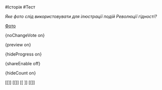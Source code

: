 #Історія #Тест

*Яке фото слід використовувати для ілюстрації подій Революції гідності?*

[Фото](https://zno.osvita.ua//doc/images/znotest/91/9194/23A.jpg)

{noChangeVote on}

{preview on}

{hideProgress on}

{shareEnable off}

{hideCount on}

[[]]
[[]]
[[ ]]
[[]]
